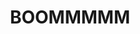 ---
title: "BOOMMMMM"

description: "Test sitio estático."

featured_image: '/images/maxresdefault.jpg'
---